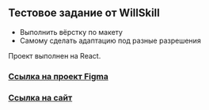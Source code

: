 ## Тестовое задание от WillSkill
- Выполнить вёрстку по макету
- Самому сделать адаптацию под разные разрешения

Проект выполнен на React.

### [Ссылка на проект Figma](https://www.figma.com/file/xa1pzO0DgDGt59FeyjHa8W/Test-(Copy)?node-id=3%3A2)
### [Ссылка на сайт](https://willskill-testtask.surge.sh)
